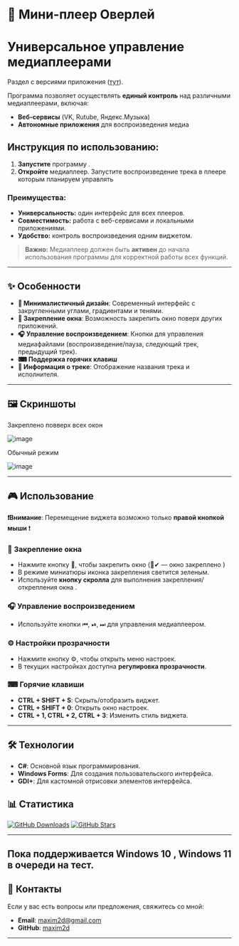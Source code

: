 # 🎵 Мини-плеер Оверлей

# Универсальное управление медиаплеерами  
Раздел с версиями приложения ([тут](https://github.com/maxim2d/Overlay_Player/releases)). 

Программа позволяет осуществлять **единый контроль** над различными медиаплеерами, включая:  
- **Веб-сервисы** (VK, Rutube, Яндекс.Музыка)  
- **Автономные приложения** для воспроизведения медиа  

## Инструкция по использованию:  
1. **Запустите** программу .  
2. **Откройте** медиаплеер. Запустите воспроизведение трека в плеере которым планируем управлять 

### Преимущества:  
- **Универсальность:** один интерфейс для всех плееров.  
- **Совместимость:** работа с веб-сервисами и локальными приложениями.  
- **Удобство:** контроль воспроизведения одним виджетом.  

> **Важно:** Медиаплеер должен быть **активен** до начала использования программы для корректной работы всех функций.  



---

## ✨ Особенности

- **🎨 Минималистичный дизайн**: Современный интерфейс с закругленными углами, градиентами и тенями.
- **📌 Закрепление окна**: Возможность закрепить окно поверх других приложений.
- **🎧 Управление воспроизведением**: Кнопки для управления медиафайлами (воспроизведение/пауза, следующий трек, предыдущий трек).
- **⌨ Поддержка горячих клавиш**
- **📄 Информация о треке**: Отображение названия трека и исполнителя.

---

## 🖼️ Скриншоты
Закреплено  повверх всех окон

![image](https://github.com/user-attachments/assets/fb93c86b-43e2-4ff9-94fa-2f4fac9c7c44)

Обычный режим

![image](https://github.com/user-attachments/assets/2939fa6f-bc8a-4c03-bc5e-16105da44bf7)




---

## 🎮 Использование

**❗Внимание**: Перемещение виджета возможно только **правой кнопкой мыши** ❗  

### 📌 Закрепление окна  
- Нажмите кнопку 📌, чтобы закрепить окно (📌✔ — окно закреплено )
- В режиме миниатюры иконка закрепления светится зеленым.  
- Используйте **кнопку скролла** для выполнения закрепления/открепления окна .

### 🎧 Управление воспроизведением  
- Используйте кнопки ⏮, ⏯, ⏭ для управления медиаплеером.  

### ⚙️ Настройки прозрачности  
- Нажмите кнопку ⚙️, чтобы открыть меню настроек.  
- В текущих настройках доступна **регулировка прозрачности**.  

### ⌨ Горячие клавиши  
- **CTRL + SHIFT + S**: Скрыть/отобразить виджет.  
- **CTRL + SHIFT + 0**: Открыть окно настроек.  
- **CTRL + 1, CTRL + 2, CTRL + 3**: Изменить стиль виджета.  

---

## 🛠️ Технологии

- **C#**: Основной язык программирования.
- **Windows Forms**: Для создания пользовательского интерфейса.
- **GDI+**: Для кастомной отрисовки элементов интерфейса.

## 📊 Статистика
[![GitHub Downloads](https://img.shields.io/github/downloads/maxim2d/Overlay_Player/total?style=for-the-badge)](https://github.com/maxim2d/Overlay_Player/releases)
[![GitHub Stars](https://img.shields.io/github/stars/maxim2d/Overlay_Player?style=for-the-badge)](https://github.com/maxim2d/Overlay_Player/stargazers)

---

## Пока поддерживается Windows 10 , Windows 11 в очереди на тест. 

## 📧 Контакты

Если у вас есть вопросы или предложения, свяжитесь со мной:

- **Email**: maxim2d@gmail.com
- **GitHub**: [maxim2d](https://github.com/maxim2d)

---
